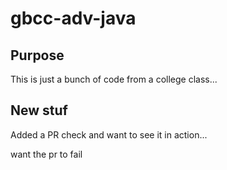 # gbcc-adv-java
## Purpose

This is just a bunch of code from a college class...

## New stuf

Added a PR check and want to see it in action...

want the pr to fail

